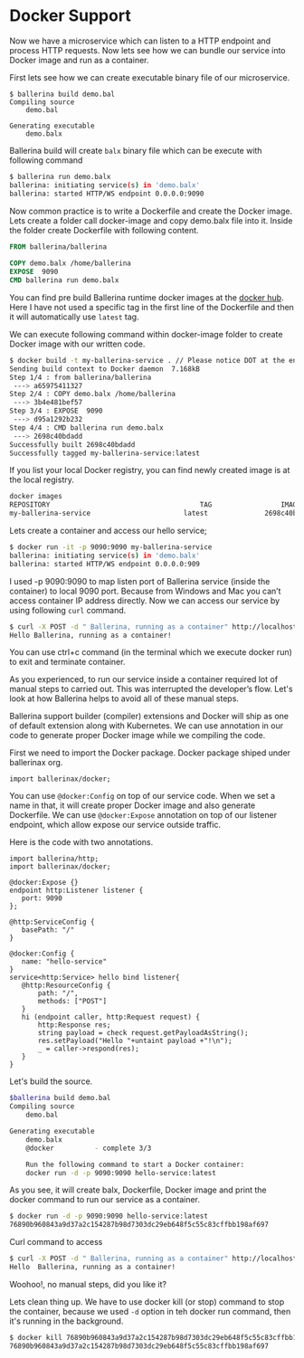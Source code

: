 # Docker Support

Now we have a microservice which can listen to a HTTP endpoint and process HTTP requests. Now lets see how we can bundle our service into Docker image and run as a container.

First lets see how we can create executable binary file of our microservice.

```
$ ballerina build demo.bal
Compiling source
    demo.bal

Generating executable
    demo.balx
```
Ballerina build will create `balx` binary file which can be execute with following command

```bash
$ ballerina run demo.balx 
ballerina: initiating service(s) in 'demo.balx'
ballerina: started HTTP/WS endpoint 0.0.0.0:9090
```

Now common practice is to write a Dockerfile and create the Docker image. Lets create a folder call docker-image and copy demo.balx file into it. Inside the folder create Dockerfile with following content.

```Dockerfile
FROM ballerina/ballerina
  
COPY demo.balx /home/ballerina
EXPOSE  9090
CMD ballerina run demo.balx
```

You can find pre build Ballerina runtime docker images at the [docker hub](https://hub.docker.com/r/ballerina/ballerina/). Here I have not used a specific tag in the first line of the Dockerfile and then it will automatically use `latest` tag. 

We can execute following command within docker-image folder to create Docker image with our written code.

```bash
$ docker build -t my-ballerina-service . // Please notice DOT at the end
Sending build context to Docker daemon  7.168kB
Step 1/4 : from ballerina/ballerina
 ---> a65975411327
Step 2/4 : COPY demo.balx /home/ballerina
 ---> 3b4e481bef57
Step 3/4 : EXPOSE  9090
 ---> d95a1292b232
Step 4/4 : CMD ballerina run demo.balx
 ---> 2698c40bdadd
Successfully built 2698c40bdadd
Successfully tagged my-ballerina-service:latest
```

If you list your local Docker registry, you can find newly created image is at the local registry.

```bash
docker images
REPOSITORY                                     TAG                 IMAGE ID                 CREATED             SIZE
my-ballerina-service                       latest              2698c40bdadd        2 hours ago         127MB
```

Lets create a container and access our hello service;

```bash
$ docker run -it -p 9090:9090 my-ballerina-service
ballerina: initiating service(s) in 'demo.balx'
ballerina: started HTTP/WS endpoint 0.0.0.0:909
```

I used -p 9090:9090 to map listen port of Ballerina service (inside the container) to local 9090 port. Because from Windows and Mac you can’t access container IP address directly. Now we can access our service by using following `curl` command.

```bash
$ curl -X POST -d " Ballerina, running as a container" http://localhost:9090
Hello Ballerina, running as a container!
```
You can use ctrl+c command  (in the terminal which we execute docker run)  to exit and terminate container.

As you experienced, to run our service inside a container required lot of manual steps to carried out.  This was interrupted the developer’s flow. Let's look at how Ballerina helps to avoid all of these manual steps.

Ballerina support builder (compiler) extensions and Docker will ship as one of default extension along with Kubernetes. We can use annotation in our code to generate proper Docker image while we compiling the code.

First we need to import the Docker package. Docker package shiped under ballerinax org.

```ballerina
import ballerinax/docker;
```

You can use `@docker:Config` on top of our service code. When we set a name in that, it will create proper Docker image and also generate Dockerfile. We can use `@docker:Expose` annotation on top of our listener endpoint, which allow expose our service outside traffic.

Here is the code with two annotations.

```ballerina
import ballerina/http;
import ballerinax/docker;

@docker:Expose {}
endpoint http:Listener listener {
   port: 9090
};

@http:ServiceConfig {
   basePath: "/"
}

@docker:Config {
   name: "hello-service"
}
service<http:Service> hello bind listener{
   @http:ResourceConfig {
       path: "/",
       methods: ["POST"]
   }
   hi (endpoint caller, http:Request request) {
       http:Response res;
       string payload = check request.getPayloadAsString();
       res.setPayload("Hello "+untaint payload +"!\n");
       _ = caller->respond(res);
   }
}
```

Let's build the source.

```bash
$ballerina build demo.bal 
Compiling source
    demo.bal

Generating executable
    demo.balx
	@docker 		 - complete 3/3 

	Run the following command to start a Docker container:
	docker run -d -p 9090:9090 hello-service:latest
```

As you see, it will create balx, Dockerfile, Docker image and print the docker command to run our service as a container.

```bash
$ docker run -d -p 9090:9090 hello-service:latest
76890b960843a9d37a2c154287b98d7303dc29eb648f5c55c83cffbb198af697
```

Curl command to access

```bash
$ curl -X POST -d " Ballerina, running as a container" http://localhost:9090
Hello  Ballerina, running as a container!
```

Woohoo!, no manual steps, did you like it?

Lets clean thing up. We have to use docker kill (or stop) command to stop the container, because we used `-d` option in teh docker run command, then it's running in the background.  

```bash
$ docker kill 76890b960843a9d37a2c154287b98d7303dc29eb648f5c55c83cffbb198af697
76890b960843a9d37a2c154287b98d7303dc29eb648f5c55c83cffbb198af697
```

